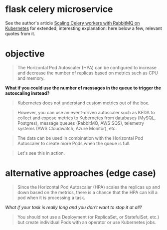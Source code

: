 # flask celery microservice

See the author's article [Scaling Celery workers with RabbitMQ on Kubernetes](https://learnk8s.io/scaling-celery-rabbitmq-kubernetes) for extended, interesting explanation: here below a few, relevant quotes from it.

# objective

> The Horizontal Pod Autoscaler (HPA) can be configured to increase and decrease the number of replicas based on metrics such as CPU and memory.

**What if you could use the number of messages in the queue to trigger the autoscaling instead?**

> Kubernetes does not understand custom metrics out of the box.

> However, you can use an event-driven autoscaler such as KEDA to collect and expose metrics to Kubernetes from databases (MySQL, Postgres), message queues (RabbitMQ, AWS SQS), telemetry systems (AWS Cloudwatch, Azure Monitor), etc.

> The data can be used in combination with the Horizontal Pod Autoscaler to create more Pods when the queue is full.

> Let's see this in action.

# alternative approaches (edge case)

> Since the Horizontal Pod Autoscaler (HPA) scales the replicas up and down based on the metrics, there is a chance that the HPA can kill a pod when it is processing a task.

*What if your task is really long and you don't want to stop it at all?*

> You should not use a Deployment (or ReplicaSet, or StatefulSet, etc.) but create individual Pods with an operator or use Kubernetes jobs.

